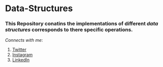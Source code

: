 # Data-Structures
### This Repository conatins the implementations of different *data structures* corresponds to there specific operations.

_Connects with me_:
1. [Twitter](https://twitter.com/P_solanki29 "Pawan Solanki")
1. [Instagram](https://www.instagram.com/p_solanki29/ "Pawan Solanki")
1. [LinkedIn](https://www.linkedin.com/in/pawan-solanki/ "Pawan Solanki")
